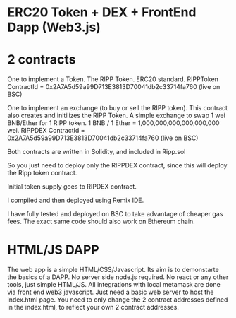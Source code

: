 # ERC20 Token + DEX + FrontEnd Dapp (Web3.js)


# 2 contracts


One to implement a Token. The RIPP Token. ERC20 standard.
RIPPToken ContractId = 0x2A7A5d59a99D713E3813D70041db2c33714fa760  (live on BSC) 




One to implement an exchange (to buy or sell the RIPP token). This contract also creates and initilizes the RIPP Token. 
A simple exchange to swap 1 wei BNB/Ether for 1 RIPP token. 1 BNB / 1 Ether = 1,000,000,000,000,000,000 wei.
RIPPDEX ContractId = 0x2A7A5d59a99D713E3813D70041db2c33714fa760   (live on BSC)


Both contracts are written in Solidity, and included in Ripp.sol

So you just need to deploy only the RIPPDEX contract, since this will deploy the Ripp token contract. 

Initial token supply goes to RIPDEX contract. 

I compiled and then deployed using Remix IDE. 

I have fully tested and deployed on BSC to take advantage of cheaper gas fees. The exact same code should also work on Ethereum chain. 

# HTML/JS DAPP 
The web app is a simple HTML/CSS/Javascript. Its aim is to demonstarte the basics of a DAPP. No server side node.js required. No react or any other tools, just simple HTML/JS. 
All integrations with local metamask are done via front end web3 javascript. Just need a basic web server to host the index.html page. You need to only change the 2 contract addresses defined in the index.html, to reflect your own 2 contract addresses.


